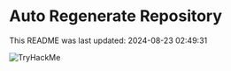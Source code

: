 # Auto Regenerate Repository

This README was last updated: 2024-08-23 02:49:31

 ![TryHackMe](https://tryhackme.com/badge/533634)